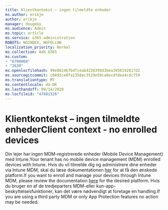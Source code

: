 ```yaml
---
title: Klientkontekst – ingen tilmeldte enheder
ms.author: erikje
author: erikje
manager: dougeby
ms.audience: Admin
ms.topic: article
ms.service: o365-administration
ROBOTS: NOINDEX, NOFOLLOW
localization_priority: Normal
ms.collection: Adm_O365
ms.custom:
- "6700004"
- "2630"
ms.openlocfilehash: 99e882467bdfceab4226399d3bea3950192817d2
ms.sourcegitcommit: c6692ce0fa1358ec3529e59ca0ecdfdea4cdc759
ms.translationtype: MT
ms.contentlocale: da-DK
ms.lasthandoff: 09/14/2020
ms.locfileid: "47681326"
---
```

# <a name="client-context---no-enrolled-devices"></a><span data-ttu-id="dac4e-102">Klientkontekst – ingen tilmeldte enheder</span><span class="sxs-lookup"><span data-stu-id="dac4e-102">Client context - no enrolled devices</span></span>

<span data-ttu-id="dac4e-103">Din lejer har ingen MDM-registrerede enheder (Mobile Device Management) med Intune.</span><span class="sxs-lookup"><span data-stu-id="dac4e-103">Your tenant has no mobile device management (MDM) enrolled devices with Intune.</span></span> <span data-ttu-id="dac4e-104">Hvis du vil tilmelde dig og administrere dine enheder via Intune MDM, skal du læse dokumentationen [her](https://docs.microsoft.com/intune/device-enrollment) for at få den ønskede platform.</span><span class="sxs-lookup"><span data-stu-id="dac4e-104">If you want to enroll and manage your devices through Intune MDM, please review the documentation [here](https://docs.microsoft.com/intune/device-enrollment) for the desired platform.</span></span> <span data-ttu-id="dac4e-105">Hvis du bruger en af de tredjeparters MDM-eller kun-app-beskyttelsesfunktioner, kan det være nødvendigt at foretage en handling.</span><span class="sxs-lookup"><span data-stu-id="dac4e-105">If you are using a third party MDM or only App Protection features no action may be needed.</span></span> 